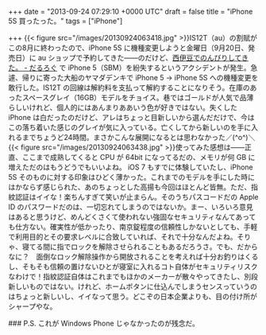 
+++
date = "2013-09-24 07:29:10 +0000 UTC"
draft = false
title = "iPhone 5S 買ったった。"
tags = ["iPhone"]

+++
{{< figure src="/images/20130924063418.jpg"  >}}IS12T（au）の割賦がこの8月に終わったので、iPhone 5S に機種変更しようと金曜日（9月20日、発売日）に au ショップで予約してきた――のだけど、<a href="https://blog.daruyanagi.jp/entry/2013/09/24/065711">西伊豆でのんびりしてきた。 - だるろぐ</a> で iPhone 5（SBM）を紛失するというアクシデントが発生。急遽、帰りに寄った大船のヤマダデンキで iPhone 5 → iPhone 5S への機種変更を敢行した。IS12T の回線は解約料を支払って解約することになりそう。在庫のあったスペースグレイ（16GB）モデルをチョイス。巷ではゴールドが人気で品薄らしいけれど、個人的にはあんまりああいう色が好きではない。失くした iPhone は白だったのだけど、アレはちょっと目新しいから選んだだけで、今はこの落ち着いた感じのグレイが気に入っている。亡くしてから新しいのを手に入れるまでちょうど24時間。まさかこんな展開になるとは思わなかった／(^o^)＼{{< figure src="/images/20130924063438.jpg"  >}}使ってみた感想は――正直、ここまで成熟してくると CPU が 64bit になってるだの、メモリが何 GB に増えただのはもうどうでもいいよね。 iOS 7 もすでに体験していたし、iPhone 5S そのものに対する印象はひどく薄かった。これまでのモデルを手にした時にはかならず感じられた、あのちょっとした高揚も今回はほとんど皆無。ただ、指紋認証はイイな！楽ちんすぎて笑いが止まらん。そのうちパスコードだの Apple ID のパスワードだのは、一切忘れてしまうのではないか。まー、いろいろ意見はあると思うけど、めんどくさくて使われない強固なセキュリティなんてあっても仕方ない。確実性が低かったり、南京錠程度の信頼性しかないとしても、手軽で利用目的とその要求レベルに合致していれば、それで十分なんだよね。そりゃ、寝てる間に指でロックを解除させられることもあるだろうさ。でも、だからなに？　面倒なロック解除操作から開放されることを考えれば十分お釣りはくるし、そもそも信頼の置けないひとが寝室に入れるコト自体がセキュリティリスクなわけで！指紋認証自体はこれまでもほかのメーカーが散々やってきたし、別段新しいものではない。けれど、ホームボタンに仕込んでしまうセンスっていうのはちょっと新しいし、イイなって思う。どこぞの日本企業よりも、目の付け所がシャープやな。

<div class="section">
    ### P.S.
    これが Windows Phone じゃなかったのが残念だ。

</div>

